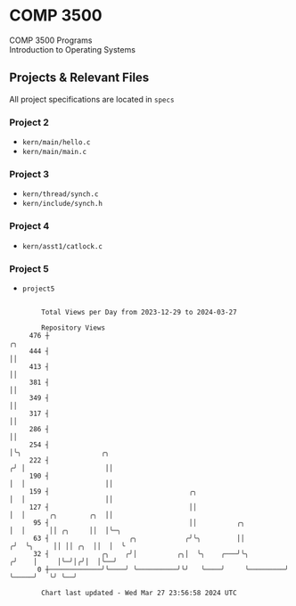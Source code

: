 # COMP 3500
COMP 3500 Programs  
Introduction to Operating Systems  
## Projects & Relevant Files
All project specifications are located in `specs`
### Project 2
- `kern/main/hello.c`
- `kern/main/main.c`
### Project 3
- `kern/thread/synch.c`
- `kern/include/synch.h`
### Project 4
- `kern/asst1/catlock.c`
### Project 5
- `project5`

```

        Total Views per Day from 2023-12-29 to 2024-03-27

        Repository Views
     476 ┼                                                              ╭╮
     444 ┤                                                              ││
     413 ┤                                                              ││
     381 ┤                                                              ││
     349 ┤                                                              ││
     317 ┤                                                              ││
     286 ┤                                                              ││
     254 ┤                                                              │╰╮                    ╭╮
     222 ┤                                                             ╭╯ │                    ││
     190 ┤                                                             │  │                    ││
     159 ┤                                   ╭╮                        │  │                    ││
     127 ┤                                   ││                        │  │      ╭╮        ╭╮  ││
      95 ┤                                   ││          ╭╮            │  │      ││ ╭╮     ││  │╰─╮
      63 ┤                    ╭╮            ╭╯╰╮         ││           ╭╯  ╰╮     ││ ││ ╭╮  ││  │  ╰
      32 ┤             ╭╮    ╭╯│          ╭╮│  ╰╮    ╭───╯╰╮         ╭╯    │     │╰─╯│╭╯│  │╰──╯
       0 ┼─────────────╯╰────╯ ╰──────────╯╰╯   ╰────╯     ╰─────────╯     ╰─────╯   ╰╯ ╰──╯

        Chart last updated - Wed Mar 27 23:56:58 2024 UTC
        
```
